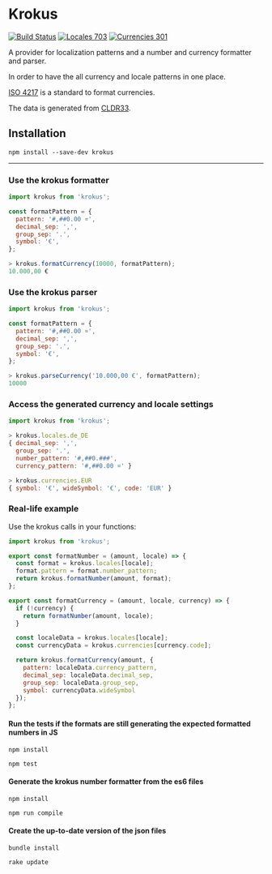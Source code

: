 Krokus
=====================

[![Build Status](https://travis-ci.org/klyrr/krokus.svg?branch=master)](https://travis-ci.org/klyrr/krokus)
[![Locales 703](https://img.shields.io/badge/locales-703-green.svg)](https://img.shields.io/badge/locales-703-green.svg)
[![Currencies 301](https://img.shields.io/badge/currencies-301-green.svg)](https://img.shields.io/badge/currencies-301-green.svg)

A provider for localization patterns and a number and currency formatter and parser.

In order to have the all currency and locale patterns in one place.

[ISO 4217](https://en.wikipedia.org/wiki/ISO_4217) is a standard to format currencies.

The data is generated from [CLDR33](http://unicode.org/Public/cldr/33/core.zip).

## Installation

`npm install --save-dev krokus`

-----

### Use the krokus formatter
```javascript
import krokus from 'krokus';

const formatPattern = {
  pattern: '#,##0.00 ¤',
  decimal_sep: ',',
  group_sep: '.',
  symbol: '€',
};

> krokus.formatCurrency(10000, formatPattern);
10.000,00 €
```

### Use the krokus parser
```javascript
import krokus from 'krokus';

const formatPattern = {
  pattern: '#,##0.00 ¤',
  decimal_sep: ',',
  group_sep: '.',
  symbol: '€',
};

> krokus.parseCurrency('10.000,00 €', formatPattern);
10000
```

### Access the generated currency and locale settings
```javascript
import krokus from 'krokus';

> krokus.locales.de_DE
{ decimal_sep: ',',
  group_sep: '.',
  number_pattern: '#,##0.###',
  currency_pattern: '#,##0.00 ¤' }

> krokus.currencies.EUR
{ symbol: '€', wideSymbol: '€', code: 'EUR' }
```

### Real-life example

Use the krokus calls in your functions:

```javascript
import krokus from 'krokus';

export const formatNumber = (amount, locale) => {
  const format = krokus.locales[locale];
  format.pattern = format.number_pattern;
  return krokus.formatNumber(amount, format);
};

export const formatCurrency = (amount, locale, currency) => {
  if (!currency) {
    return formatNumber(amount, locale);
  }

  const localeData = krokus.locales[locale];
  const currencyData = krokus.currencies[currency.code];

  return krokus.formatCurrency(amount, {
    pattern: localeData.currency_pattern,
    decimal_sep: localeData.decimal_sep,
    group_sep: localeData.group_sep,
    symbol: currencyData.wideSymbol
  });
};
```

#### Run the tests if the formats are still generating the expected formatted numbers in JS

```
npm install

npm test
```

#### Generate the krokus number formatter from the es6 files

```
npm install

npm run compile
```

#### Create the up-to-date version of the json files

```
bundle install

rake update
```
